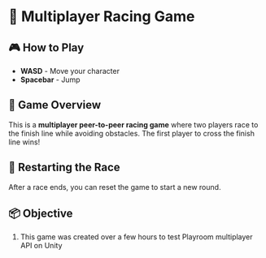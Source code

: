 # 🏁 Multiplayer Racing Game  

## 🎮 How to Play  
- **WASD** - Move your character  
- **Spacebar** - Jump  

## 🚀 Game Overview  
This is a **multiplayer peer-to-peer racing game** where two players race to the finish line while avoiding obstacles. The first player to cross the finish line wins!  

## 🔄 Restarting the Race  
After a race ends, you can reset the game to start a new round.  

## 📦 Objective
1. This game was created over a few hours to test Playroom multiplayer API on Unity
